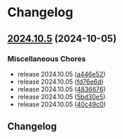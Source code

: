 # Changelog

## [2024.10.5](https://github.com/chu-shen/jellyfin-plugin-anilist-with-filter/compare/v2024.10.5...v2024.10.5) (2024-10-05)


### Miscellaneous Chores

* release 2024.10.05 ([a446e52](https://github.com/chu-shen/jellyfin-plugin-anilist-with-filter/commit/a446e522603d41ed572e06201eacf13f8fa3c931))
* release 2024.10.05 ([fd76e6d](https://github.com/chu-shen/jellyfin-plugin-anilist-with-filter/commit/fd76e6df1dce3696afe24749226c4451ef53cee0))
* release 2024.10.05 ([4836676](https://github.com/chu-shen/jellyfin-plugin-anilist-with-filter/commit/4836676b9997937ab6cfccbc70779f3dbc4ff1a9))
* release 2024.10.05 ([5bd30e5](https://github.com/chu-shen/jellyfin-plugin-anilist-with-filter/commit/5bd30e529ce5ab07cd914758b19ef022b8c3e17c))
* release 2024.10.05 ([40c49c0](https://github.com/chu-shen/jellyfin-plugin-anilist-with-filter/commit/40c49c0b80a172d6337dcd4a6b98dfd8d4cef4ce))

## Changelog
